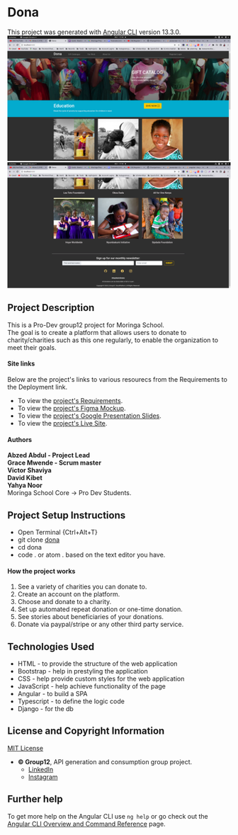 # Dona

This project was generated with [Angular CLI](https://github.com/angular/angular-cli) version 13.3.0.        
![donaHomePg1](https://github.com/ShaviyaVictor/dona/blob/shaviya/src/assets/Screenshot-1.png)              
![donaHomePg2](https://github.com/ShaviyaVictor/dona/blob/shaviya/src/assets/Screenshot-2.png)

## Project Description
This is a Pro-Dev group12 project for Moringa School.         
The goal is to create a platform that allows users to donate to  charity/charities such as this one  regularly, to enable the organization to meet their goals.

#### Site links
Below are the project's links to various resourecs from the Requirements to the Deployment link.         
- To view the [project's Requirements](https://docs.google.com/document/d/1YwuVeIh2TdnHOIOvMpXJ7LETcQG9Z0VVESfeh9quM6M/edit).             
- To view the [project's Figma Mockup](https://www.figma.com/file/6pW09ap3pxsKcDuoqgPcIZ/Donation-Platform?node-id=15%3A451).              
- To view the [project's Google Presentation Slides](https://docs.google.com/presentation/d/1GVrFM-uUvDkyYuAWa3hidGeB6kresJ4E7SkKYbWkm6E/edit#slide=id.p).             
- To view the [project's Live Site](https://shaviyavictor.github.io/dona/).          

#### Authors
**Abzed Abdul - Project Lead**       
**Grace Mwende - Scrum master**       
**Victor Shaviya**       
**David Kibet**       
**Yahya Noor**       
Moringa School Core -> Pro Dev Students.

## Project Setup Instructions
- Open Terminal {Ctrl+Alt+T}     
- git clone [dona](https://github.com/ShaviyaVictor/dona)      
- cd dona      
- code . or atom . based on the text editor you have.

#### How the project works
1. See a variety of charities you can donate to.
2. Create an account on the platform.
3. Choose and donate to a charity.
4. Set up automated repeat donation or one-time donation.
5. See stories about beneficiaries of your donations.
6. Donate via paypal/stripe or any other third party service.


## Technologies Used
- HTML - to provide the structure of the web application
- Bootstrap - help in prestyling the application
- CSS - help provide custom styles for the web application
- JavaScript - help achieve functionality of the page
- Angular - to build a SPA
- Typescript - to define the logic code
- Django - for the db

## License and Copyright Information
[MIT License](https://github.com/ShaviyaVictor/dona/blob/main/LICENSE)
   
  
* **© Group12**, API generation and consumption group project.        
    - [LinkedIn](https://www.linkedin.com/in/victor-shaviya-532ab0110/)          
    - [Instagram](https://www.instagram.com/ignition_reads/)

## Further help

To get more help on the Angular CLI use `ng help` or go check out the [Angular CLI Overview and Command Reference](https://angular.io/cli) page.
